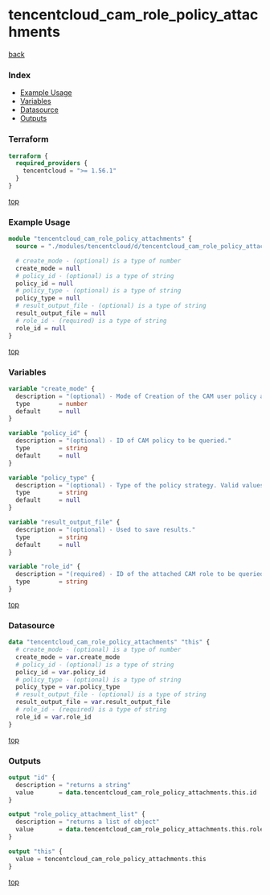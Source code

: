 # tencentcloud_cam_role_policy_attachments

[back](../tencentcloud.md)

### Index

- [Example Usage](#example-usage)
- [Variables](#variables)
- [Datasource](#datasource)
- [Outputs](#outputs)

### Terraform

```terraform
terraform {
  required_providers {
    tencentcloud = ">= 1.56.1"
  }
}
```

[top](#index)

### Example Usage

```terraform
module "tencentcloud_cam_role_policy_attachments" {
  source = "./modules/tencentcloud/d/tencentcloud_cam_role_policy_attachments"

  # create_mode - (optional) is a type of number
  create_mode = null
  # policy_id - (optional) is a type of string
  policy_id = null
  # policy_type - (optional) is a type of string
  policy_type = null
  # result_output_file - (optional) is a type of string
  result_output_file = null
  # role_id - (required) is a type of string
  role_id = null
}
```

[top](#index)

### Variables

```terraform
variable "create_mode" {
  description = "(optional) - Mode of Creation of the CAM user policy attachment. `1` means the cam policy attachment is created by production, and the others indicate syntax strategy ways."
  type        = number
  default     = null
}

variable "policy_id" {
  description = "(optional) - ID of CAM policy to be queried."
  type        = string
  default     = null
}

variable "policy_type" {
  description = "(optional) - Type of the policy strategy. Valid values are 'User', 'QCS'. 'User' means customer strategy and 'QCS' means preset strategy."
  type        = string
  default     = null
}

variable "result_output_file" {
  description = "(optional) - Used to save results."
  type        = string
  default     = null
}

variable "role_id" {
  description = "(required) - ID of the attached CAM role to be queried."
  type        = string
}
```

[top](#index)

### Datasource

```terraform
data "tencentcloud_cam_role_policy_attachments" "this" {
  # create_mode - (optional) is a type of number
  create_mode = var.create_mode
  # policy_id - (optional) is a type of string
  policy_id = var.policy_id
  # policy_type - (optional) is a type of string
  policy_type = var.policy_type
  # result_output_file - (optional) is a type of string
  result_output_file = var.result_output_file
  # role_id - (required) is a type of string
  role_id = var.role_id
}
```

[top](#index)

### Outputs

```terraform
output "id" {
  description = "returns a string"
  value       = data.tencentcloud_cam_role_policy_attachments.this.id
}

output "role_policy_attachment_list" {
  description = "returns a list of object"
  value       = data.tencentcloud_cam_role_policy_attachments.this.role_policy_attachment_list
}

output "this" {
  value = tencentcloud_cam_role_policy_attachments.this
}
```

[top](#index)